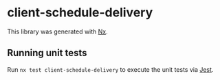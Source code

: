 # client-schedule-delivery

This library was generated with [Nx](https://nx.dev).

## Running unit tests

Run `nx test client-schedule-delivery` to execute the unit tests via [Jest](https://jestjs.io).
